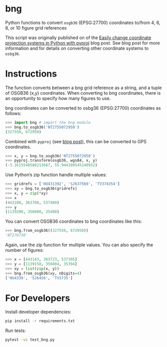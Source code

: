 # bng

Python functions to convert `osgb36` (EPSG:27700) coordinates to/from 4, 6, 8, or 10 figure grid references

This script was originally published on of the [Easily change coordinate projection systems in Python with pyproj](http://all-geo.org/volcan01010/2012/11/change-coordinates-with-pyproj/) blog post.
See blog post for more information and for details on converting other coordinate systems to `osbg36`.

# Instructions

The function converts between a bng grid reference as a string, and a tuple of OSGB36 (x,y) coordinates. When converting to bng coordinates, there is an opportunity to specify how many figures to use.

bng coordinates can be converted to osbg36 (EPSG:27700) coordinates as follows:

```python
>>> import bng # import the bng module
>>> bng.to_osgb36('NT2755072950')
(327550, 672950)
```

Combined with `pyproj` (see [blog post](http://all-geo.org/volcan01010/2012/11/change-coordinates-with-pyproj/)), this can be converted to GPS coordinates.
```python
>>> x, y = bng.to_osgb36('NT2755072950')
>>> pyproj.transform(osgb36, wgs84, x, y)
(-3.1615548588213667, 55.944109545140932)
```

Use Python’s zip function handle multiple values:
```python
>>> gridrefs = ['HU431392', 'SJ637560', 'TV374354']
>>> xy = bng.to_osgb36(gridrefs)
>>> x, y = zip(*xy)
>>> x
(443100, 363700, 537400)
>>> y
(1139200, 356000, 35400)
```

You can convert OSGB36 coordinates to bng coordinates like this:
```python
>>> bng.from_osgb36((327550, 672950))
'NT276730'
```

Again, use the zip function for multiple values. You can also specify the number of figures:
```python
>>> x = [443143, 363723, 537395]
>>> y = [1139158, 356004, 35394]
>>> xy = list(zip(x, y))
>>> bng.from_osgb36(xy, nDigits=4)
['HU4339', 'SJ6456', 'TV3735']
```

# For Developers

Install developer dependencies:

```bash
pip install -r requirements.txt
```

Run tests:

```bash
pytest -vs test_bng.py
```
